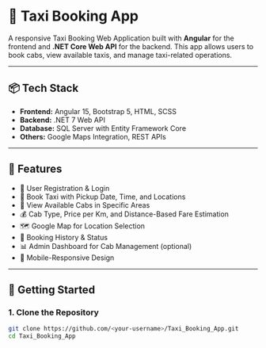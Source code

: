 # 🚖 Taxi Booking App

A responsive Taxi Booking Web Application built with **Angular** for the frontend and **.NET Core Web API** for the backend. This app allows users to book cabs, view available taxis, and manage taxi-related operations.

---

## 📦 Tech Stack

- **Frontend:** Angular 15, Bootstrap 5, HTML, SCSS
- **Backend:** .NET 7 Web API
- **Database:** SQL Server with Entity Framework Core
- **Others:** Google Maps Integration, REST APIs

---

## 🌟 Features

- 🔐 User Registration & Login
- 📅 Book Taxi with Pickup Date, Time, and Locations
- 🚕 View Available Cabs in Specific Areas
- 💰 Cab Type, Price per Km, and Distance-Based Fare Estimation
- 🗺️ Google Map for Location Selection
- 📃 Booking History & Status
- 📊 Admin Dashboard for Cab Management (optional)
- 📱 Mobile-Responsive Design

---

## 🚀 Getting Started

### 1. Clone the Repository
```bash
git clone https://github.com/<your-username>/Taxi_Booking_App.git
cd Taxi_Booking_App
